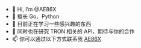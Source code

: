 - 👋 Hi, I’m @AE86X
- 👀 擅长 Go、Python
- 🌱 目前正在学习一些感兴趣的东西
- 💞️ 同时也在研究 TRON 相关的 API，期待与你的合作
- 📫 你可以通过以下方式联系我 [AE86X](https://t.me/TBKeFuBot)

<!---
AE86X/AE86X is a ✨ special ✨ repository because its `README.md` (this file) appears on your GitHub profile.
You can click the Preview link to take a look at your changes.
--->
